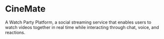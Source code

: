 # CineMate
A Watch Party Platform, a social streaming service that enables users to watch videos together in real time while interacting through chat, voice, and reactions. 
